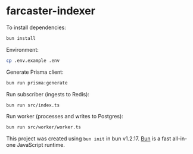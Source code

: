 # farcaster-indexer

To install dependencies:

```bash
bun install
```

Environment:

```bash
cp .env.example .env
```

Generate Prisma client:

```bash
bun run prisma:generate
```

Run subscriber (ingests to Redis):

```bash
bun run src/index.ts
```

Run worker (processes and writes to Postgres):

```bash
bun run src/worker/worker.ts
```

This project was created using `bun init` in bun v1.2.17. [Bun](https://bun.sh) is a fast all-in-one JavaScript runtime.
